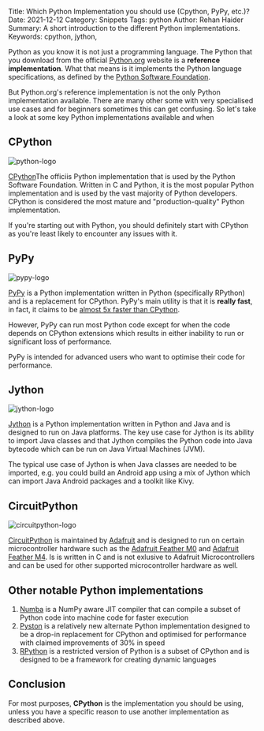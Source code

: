 Title: Which Python Implementation you should use (Cpython, PyPy, etc.)?
Date: 2021-12-12
Category: Snippets
Tags: python
Author: Rehan Haider
Summary: A short introduction to the different Python implementations.
Keywords: cpython, jython, 

Python as you know it is not just a programming language. The Python that you download from the official [Python.org](https://www.python.org/) website is a **reference implementation**. What that means is it implements the Python language specifications, as defined by the [Python Software Foundation](https://www.python.org/dev/).

But Python.org's reference implementation is not the only Python implementation available. There are many other some with very specialised use cases and for beginners sometimes this can get confusing. So let's take a look at some key Python implementations available and when


## CPython
![python-logo]({static}/images/s0042/python-logo.png)

[CPython](https://www.python.org/downloads/)The officiis Python implementation that is used by the Python Software Foundation. Written in C and Python, it is the most popular Python implementation and is used by the vast majority of Python developers. CPython is considered the most mature and "production-quality" Python implementation.

If you're starting out with Python, you should definitely start with CPython as you're least likely to encounter any issues with it.

## PyPy
![pypy-logo]({static}/images/s0042/pypy-logo.png)

[PyPy](https://www.pypy.org/download.html) is a Python implementation written in Python (specifically RPython) and is a replacement for CPython. PyPy's main utility is that it is **really fast**, in fact, it claims to be [almost 5x faster than CPython](https://speed.pypy.org/).

However, PyPy can run most Python code except for when the code depends on CPython extensions which results in either inability to run or significant loss of performance.

PyPy is intended for advanced users who want to optimise their code for performance.

## Jython
![jython-logo]({static}/images/s0042/jython-logo.png)

[Jython](https://www.jython.org/download/) is a Python implementation written in Python and Java and is designed to run on Java platforms. The key use case for Jython is its ability to import Java classes and that Jython compiles the Python code into Java bytecode which can be run on Java Virtual Machines (JVM).

The typical use case of Jython is when Java classes are needed to be imported, e.g. you could build an Android app using a mix of Jython which can import Java Android packages and a toolkit like Kivy. 

## CircuitPython
![circuitpython-logo]({static}/images/s0042/circuitpython-logo.png)

[CircuitPython](https://circuitpython.org/) is maintained by [Adafruit](https://www.adafruit.com/) and is designed to run on certain microcontroller hardware such as the [Adafruit Feather M0](https://www.adafruit.com/product/3317) and [Adafruit Feather M4](https://www.adafruit.com/product/3316). Is is written in C and is not exlusive to Adafruit Microcontrollers and can be used for other supported microcontroller hardware as well. 

## Other notable Python implementations
1. [Numba](http://numba.pydata.org/) is a NumPy aware JIT compiler that can compile a subset of Python code into machine code for faster execution
2. [Pyston](https://www.pyston.org/) is a relatively new alternate Python implementation designed to be a drop-in replacement for CPython and optimised for performance with claimed improvements of 30% in speed
3. [RPython](https://rpython.readthedocs.io/en/latest/) is a restricted version of Python is a subset of CPython and is designed to be a framework for creating dynamic languages

## Conclusion
For most purposes, **CPython** is the implementation you should be using, unless you have a specific reason to use another implementation as described above.
